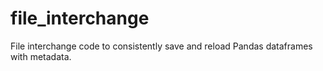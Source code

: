 # file_interchange
File interchange code to consistently save and reload Pandas dataframes with metadata.

